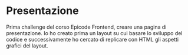# Presentazione
Prima challenge del corso Epicode Frontend, creare una pagina di presentazione. 
Io ho creato prima un layout su cui basare lo sviluppo del codice e successivamente ho cercato di replicare con HTML gli aspetti grafici del layout.
